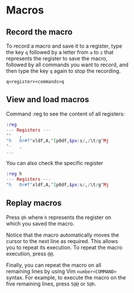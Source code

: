 # Macros

## Record the macro

To record a macro and save it to a register, type  
the key `q` followed by a letter from `a` to `z` that  
represents the register to save the macro,  
followed by all commands you want to record, and  
then type the key `q` again to stop the recording.  

```
q<register><commands>q
```

## View and load macros

Command :reg to see the content of all registers:  
```ex
:reg
--- Registers ---
""   ,
"h   0r#f"xldf,A,^[p0df,$px:s/,/\t/g^Mj
"-   ,
...
```

You can also check the specific register  
```ex
:reg h
--- Registers ---
"h   0r#f"xldf,A,^[p0df,$px:s/,/\t/g^Mj
```

## Replay macros

Press `@h` where `h` represents the register on  
which you saved the macro.   

Notice that the macro automatically moves the  
cursor to the next line as required. This allows  
you to repeat its execution. To repeat the macro  
execution, press `@@`.  

Finally, you can repeat the macro on all  
remaining lines by using Vim `number<COMMAND>`  
syntax. For example, to execute the macro on the  
five remaining lines, press `5@@` or `5@h`.  
